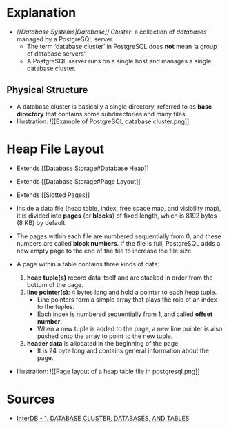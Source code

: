 # Explanation
- *[[Database Systems|Database]] Cluster*: a collection of _databases_ managed by a PostgreSQL server.
	- The term ‘database cluster’ in PostgreSQL does **not** mean ‘a group of database servers’.
	- A PostgreSQL server runs on a single host and manages a single database cluster.

## Physical Structure
- A database cluster is basically a single directory, referred to as **base directory** that contains some subdirectories and many files.
- Illustration: ![[Example of PostgreSQL database cluster.png]]

# Heap File Layout
- Extends [[Database Storage#Database Heap]]
- Extends [[Database Storage#Page Layout]]
- Extends [[Slotted Pages]]

- Inside a data file (heap table, index, free space map, and visibility map), it is divided into **pages** (or **blocks**) of fixed length, which is 8192 bytes (8 KB) by default.
- The pages within each file are numbered sequentially from 0, and these numbers are called **block numbers**. If the file is full, PostgreSQL adds a new empty page to the end of the file to increase the file size.
- A page within a table contains three kinds of data:
	1. **heap tuple(s)** record data itself and are stacked in order from the bottom of the page.
	2. **line pointer(s)**: 4 bytes long and hold a pointer to each heap tuple.
		- Line pointers form a simple array that plays the role of an index to the tuples.
		- Each index is numbered sequentially from 1, and called **offset number**. 
		- When a new tuple is added to the page, a new line pointer is also pushed onto the array to point to the new tuple.
	3. **header data** is allocated in the beginning of the page.
		- It is 24 byte long and contains general information about the page.  

- Illustration: ![[Page layout of a heap table file in postgresql.png]]

# Sources
- [InterDB - 1. DATABASE CLUSTER, DATABASES, AND TABLES](https://www.interdb.jp/pg/pgsql01.htmll)
